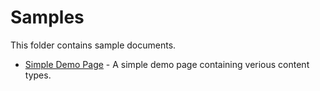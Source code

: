 # Samples
This folder contains sample documents.

* [Simple Demo Page](https://github.com/quanser/codex-samples/tree/master/samples/simple-demo-page) - A simple demo page containing verious content types.
